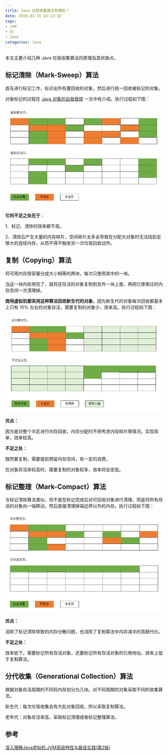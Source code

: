 ```yaml
---
title: Java 垃圾收集算法有哪些？
date: 2019-01-15 14:13:32
tags: 
- JVM
- GC
- Java
categories: Java
---
```


本文主要介绍几种 Java 垃圾收集算法的原理及其优缺点。

## 标记清除（Mark-Sweep）算法

首先进行标记工作，标识出所有要回收的对象，然后进行统一回收被标记的对象。

对象标记的过程在 [Java 对象的自我救赎](http://wuzhangyang.com/2019/01/14/java-object-self-redemption/) 一文中有介绍。执行过程如下图：

![mark_sweep](garbage-collection-algorithm/mark_sweep.png)

**它的不足之处在于**：

1、标记、清除的效率都不高。

2、清除后产生大量的内存碎片，空间碎片太多会导致在分配大对象时无法找到足够大的连续内存，从而不得不触发另一次垃圾回收动作。

## 复制（Copying）算法

将可用内存按容量分成大小相等的两块，每次只使用其中的一块。

当这一块内存用完了，就将还存活的对象复制到另外一块上面，再把已使用过的内存空间一次清理掉。

**商用虚拟机都采用这种算法回收新生代的对象**。因为新生代的对象每次回收都基本上只有 10% 左右的对象存活，需要复制的对象少，效率高。执行过程如下图：

![copying](garbage-collection-algorithm/copying.png)

**优点：**

因为是对整个半区进行内存回收，内存分配时不用考虑内存碎片等情况。实现简单，效率较高。

**不足之处：**

既然要复制，需要提前预留内存空间，有一定的浪费。

在对象存活率较高时，需要复制的对象较多，效率将会变低。

## 标记整理（Mark-Compact）算法

与标记清除算法类似，但不是在标记完成后对可回收对象进行清理，而是将所有存活的对象向一端移动，然后直接清理掉端边界以外的内存。执行过程如下图：

![mark_compact](garbage-collection-algorithm/mark_compact.png)

**优点：**

消除了标记清除导致的内存分散问题，也消除了复制算法中内存减半的高额代价。

**不足之处：**

效率低下，需要标记所有存活对象，还要标记所有存活对象的引用地址。效率上低于复制算法。

## 分代收集（Generational Collection）算法

根据对象存活周期的不同将内存划分为几块。对不同周期的对象采取不同的收集算法。

新生代：每次垃圾收集会有大批对象回收，所以采取复制算法。

老年代：对象存活率高，采取标记清理或者标记整理算法。

## 参考

[深入理解Java虚拟机:JVM高级特性与最佳实践(第2版)](https://book.douban.com/subject/24722612/)

